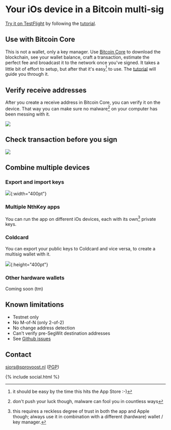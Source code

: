 ---
---
# Your iOs device in a Bitcoin multi-sig

[Try it on TestFlight](https://testflight.apple.com/join/....) by following the [tutorial](tutorial).

## Use with Bitcoin Core

This is not a wallet, only a key manager. Use [Bitcoin Core](https://bitcoincore.org/en/download/) to download the blockchain, see your wallet balance, craft a transaction, estimate the perfect fee and broadcast it to the network once you've signed. It takes a little bit of effort to setup, but after that it's easy[^easy] to use. The [tutorial](tutorial) will guide you through it.

[^easy]: it should be easy by the time this hits the App Store :-)

## Verify receive addresses

After you create a receive address in Bitcoin Core, you can verify it on the device. That way you can make sure no malware[^malware] on your computer has been messing with it.

![](/assets/addresses.png)

[^malware]: don't push your luck though, malware can fool you in countless ways

## Check transaction before you sign

![](/assets/ios_confirm.png)

## Combine multiple devices

### Export and import keys

![](/assets/export_pubkey.png){:width="400pt"}

### Multiple NthKey apps

You can run the app on different iOs devices, each with its own[^trust] private keys.

[^trust]: this requires a reckless degree of trust in both the app and Apple though; always use it in combination with a different (hardware) wallet / key manager.

### Coldcard

You can export your public keys to Coldcard and vice versa, to create a multisig wallet with it. 

![](/assets/cc_create_airgapped.png){:height="400pt"}


### Other hardware wallets

Coming soon (tm)

## Known limitations

* Testnet only
* No M-of-N (only 2-of-2)
* No change address detection
* Can't verify pre-SegWit destination addresses
* See [Github issues](https://github.com/Sjors/nthkey-ios/issues)

## Contact

[sjors@sprovoost.nl](mailto:sjors@sprovoost.nl) ([PGP](/assets/CC301009.asc))

{% include social.html %}
